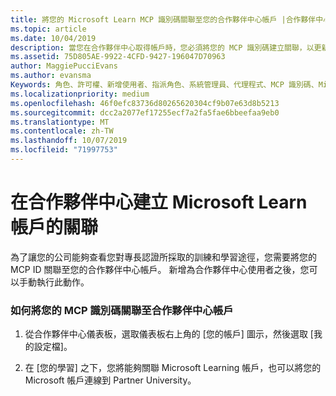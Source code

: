 ```yaml
---
title: 將您的 Microsoft Learn MCP 識別碼關聯至您的合作夥伴中心帳戶 |合作夥伴中心
ms.topic: article
ms.date: 10/04/2019
description: 當您在合作夥伴中心取得帳戶時，您必須將您的 MCP 識別碼建立關聯，以更新您的設定檔。
ms.assetid: 75D805AE-9922-4CFD-9427-196047D70963
author: MaggiePucciEvans
ms.author: evansma
Keywords: 角色、許可權、新增使用者、指派角色、系統管理員、代理程式、MCP 識別碼、Microsoft Learn
ms.localizationpriority: medium
ms.openlocfilehash: 46f0efc83736d80265620304cf9b07e63d8b5213
ms.sourcegitcommit: dcc2a2077ef17255ecf7a2fa5fae6bbeefaa9eb0
ms.translationtype: MT
ms.contentlocale: zh-TW
ms.lasthandoff: 10/07/2019
ms.locfileid: "71997753"
---
```

# <a name="associate-your-microsoft-learn-account-in-partner-center"></a>在合作夥伴中心建立 Microsoft Learn 帳戶的關聯

為了讓您的公司能夠查看您對專長認證所採取的訓練和學習途徑，您需要將您的 MCP ID 關聯至您的合作夥伴中心帳戶。 新增為合作夥伴中心使用者之後，您可以手動執行此動作。

### <a name="how-to-associate-your-mcp-id-to-your-partner-center-account"></a>如何將您的 MCP 識別碼關聯至合作夥伴中心帳戶

1. 從合作夥伴中心儀表板，選取儀表板右上角的 [您的帳戶] 圖示，然後選取 [我的設定檔]。

2. 在 [您的學習] 之下，您將能夠關聯 Microsoft Learning 帳戶，也可以將您的 Microsoft 帳戶連線到 Partner University。